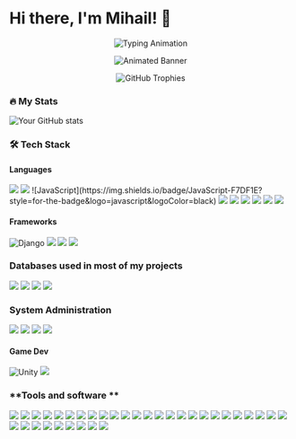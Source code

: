 # Hi there, I'm Mihail! 👋

<div align="center">
  <!-- First Typing Effect (Current One) -->
  <img src="https://readme-typing-svg.demolab.com?font=Fira+Code&pause=1000&color=22D3EE&width=435&lines=Full+Stack+Developer;Open+Source+Contributor;Tech+Enthusiast" alt="Typing Animation" />
  
  ![Animated Banner](https://github.com/yourusername/yourusername/blob/main/banner.gif?raw=true)
  
  <img src="https://github-profile-trophy.vercel.app/?username=yourusername&theme=onedark&row=2&column=4" alt="GitHub Trophies" />
</div>

### 🔥 My Stats
![Your GitHub stats](https://github-readme-stats.vercel.app/api?username=yourusername&show_icons=true&theme=radical)

### 🛠️ **Tech Stack**
#### **Languages**
<img src="https://cdn.jsdelivr.net/gh/devicons/devicon@latest/icons/r/r-original.svg" style='width=20px, height=20px'/>
<img src="https://cdn.jsdelivr.net/gh/devicons/devicon@latest/icons/python/python-original-wordmark.svg" style='width: 20px, height:20px'/>
![JavaScript](https://img.shields.io/badge/JavaScript-F7DF1E?style=for-the-badge&logo=javascript&logoColor=black)
<img src="https://cdn.jsdelivr.net/gh/devicons/devicon@latest/icons/typescript/typescript-original.svg" />
<img src="https://cdn.jsdelivr.net/gh/devicons/devicon@latest/icons/c/c-original.svg" />
<img src="https://cdn.jsdelivr.net/gh/devicons/devicon@latest/icons/cplusplus/cplusplus-original.svg" />
<img src="https://cdn.jsdelivr.net/gh/devicons/devicon@latest/icons/csharp/csharp-original.svg" />
<img src="https://cdn.jsdelivr.net/gh/devicons/devicon@latest/icons/css3/css3-original-wordmark.svg" />
<img src="https://cdn.jsdelivr.net/gh/devicons/devicon@latest/icons/html5/html5-original-wordmark.svg" />
          
#### **Frameworks**
![Django](https://img.shields.io/badge/Django-092E20?style=for-the-badge&logo=django&logoColor=white)
<img src="https://cdn.jsdelivr.net/gh/devicons/devicon@latest/icons/angularjs/angularjs-original.svg" style='width: 20px, height:20px' />
<img src="https://cdn.jsdelivr.net/gh/devicons/devicon@latest/icons/flask/flask-original-wordmark.svg" style='width: 20px, height:20px' />
<img src="https://cdn.jsdelivr.net/gh/devicons/devicon@latest/icons/nextjs/nextjs-original.svg" style='width: 20px, height:20px'/>
          
### **Databases used in most of my projects**
<img src="https://cdn.jsdelivr.net/gh/devicons/devicon@latest/icons/couchdb/couchdb-original.svg" />
<img src="https://cdn.jsdelivr.net/gh/devicons/devicon@latest/icons/mongodb/mongodb-original-wordmark.svg" />
<img src="https://cdn.jsdelivr.net/gh/devicons/devicon@latest/icons/mysql/mysql-original-wordmark.svg" />
<img src="https://cdn.jsdelivr.net/gh/devicons/devicon@latest/icons/postgresql/postgresql-original-wordmark.svg" />
      
### **System Administration**
<img src="https://cdn.jsdelivr.net/gh/devicons/devicon@latest/icons/docker/docker-original-wordmark.svg" />
<img src="https://cdn.jsdelivr.net/gh/devicons/devicon@latest/icons/helm/helm-original.svg" />
<img src="https://cdn.jsdelivr.net/gh/devicons/devicon@latest/icons/kubernetes/kubernetes-original-wordmark.svg" />
<img src="https://cdn.jsdelivr.net/gh/devicons/devicon@latest/icons/prometheus/prometheus-plain-wordmark.svg" />
           
#### **Game Dev**
![Unity](https://img.shields.io/badge/Unity-000000?style=for-the-badge&logo=unity&logoColor=white)
<img src="https://cdn.jsdelivr.net/gh/devicons/devicon@latest/icons/unrealengine/unrealengine-original-wordmark.svg" />
          
### **Tools and software **
<img src="https://cdn.jsdelivr.net/gh/devicons/devicon@latest/icons/androidstudio/androidstudio-original.svg" />
<img src="https://cdn.jsdelivr.net/gh/devicons/devicon@latest/icons/babel/babel-original.svg" />
<img src="https://cdn.jsdelivr.net/gh/devicons/devicon@latest/icons/blender/blender-original.svg" />
<img src="https://cdn.jsdelivr.net/gh/devicons/devicon@latest/icons/bootstrap/bootstrap-original.svg" />
<img src="https://cdn.jsdelivr.net/gh/devicons/devicon@latest/icons/canva/canva-original.svg" />
<img src="https://cdn.jsdelivr.net/gh/devicons/devicon@latest/icons/datagrip/datagrip-original.svg" />
<img src="https://cdn.jsdelivr.net/gh/devicons/devicon@latest/icons/express/express-original-wordmark.svg" />
<img src="https://cdn.jsdelivr.net/gh/devicons/devicon@latest/icons/figma/figma-original.svg" />
<img src="https://cdn.jsdelivr.net/gh/devicons/devicon@latest/icons/framermotion/framermotion-original-wordmark.svg" />
<img src="https://cdn.jsdelivr.net/gh/devicons/devicon@latest/icons/git/git-original-wordmark.svg" />
<img src="https://cdn.jsdelivr.net/gh/devicons/devicon@latest/icons/gulp/gulp-plain.svg" />
<img src="https://cdn.jsdelivr.net/gh/devicons/devicon@latest/icons/jetbrains/jetbrains-original.svg" />
<img src="https://cdn.jsdelivr.net/gh/devicons/devicon@latest/icons/linux/linux-original.svg" />
<img src="https://cdn.jsdelivr.net/gh/devicons/devicon@latest/icons/nodejs/nodejs-original-wordmark.svg" />
<img src="https://cdn.jsdelivr.net/gh/devicons/devicon@latest/icons/nuget/nuget-original-wordmark.svg" />
<img src="https://cdn.jsdelivr.net/gh/devicons/devicon@latest/icons/npm/npm-original-wordmark.svg" />
<img src="https://cdn.jsdelivr.net/gh/devicons/devicon@latest/icons/opensuse/opensuse-original-wordmark.svg" />
<img src="https://cdn.jsdelivr.net/gh/devicons/devicon@latest/icons/p5js/p5js-original.svg" />
<img src="https://cdn.jsdelivr.net/gh/devicons/devicon@latest/icons/playwright/playwright-original.svg" />
<img src="https://cdn.jsdelivr.net/gh/devicons/devicon@latest/icons/postman/postman-original.svg" />
<img src="https://cdn.jsdelivr.net/gh/devicons/devicon@latest/icons/powershell/powershell-original.svg" />
<img src="https://cdn.jsdelivr.net/gh/devicons/devicon@latest/icons/puppeteer/puppeteer-original.svg" />
<img src="https://cdn.jsdelivr.net/gh/devicons/devicon@latest/icons/react/react-original-wordmark.svg" />
<img src="https://cdn.jsdelivr.net/gh/devicons/devicon@latest/icons/reactbootstrap/reactbootstrap-original.svg" />
<img src="https://cdn.jsdelivr.net/gh/devicons/devicon@latest/icons/rstudio/rstudio-original.svg" />
<img src="https://cdn.jsdelivr.net/gh/devicons/devicon@latest/icons/sass/sass-original.svg" />
<img src="https://cdn.jsdelivr.net/gh/devicons/devicon@latest/icons/selenium/selenium-original.svg" />
<img src="https://cdn.jsdelivr.net/gh/devicons/devicon@latest/icons/reactrouter/reactrouter-original-wordmark.svg" />
<img src="https://cdn.jsdelivr.net/gh/devicons/devicon@latest/icons/socketio/socketio-original-wordmark.svg" />
<img src="https://cdn.jsdelivr.net/gh/devicons/devicon@latest/icons/threejs/threejs-original-wordmark.svg" />
<img src="https://cdn.jsdelivr.net/gh/devicons/devicon@latest/icons/vim/vim-original.svg" />
<img src="https://cdn.jsdelivr.net/gh/devicons/devicon@latest/icons/vitejs/vitejs-original.svg" />
<img src="https://cdn.jsdelivr.net/gh/devicons/devicon@latest/icons/vscode/vscode-original.svg" />
<img src="https://cdn.jsdelivr.net/gh/devicons/devicon@latest/icons/wordpress/wordpress-original.svg" />
